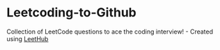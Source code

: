 # Leetcoding-to-Github
Collection of LeetCode questions to ace the coding interview! - Created using [LeetHub](https://github.com/QasimWani/LeetHub)
